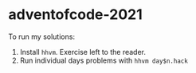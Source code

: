 # adventofcode-2021

To run my solutions:

1. Install `hhvm`. Exercise left to the reader.
1. Run individual days problems with `hhvm day$n.hack`
